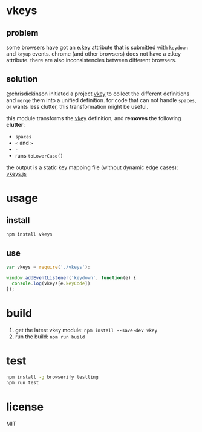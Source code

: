 # vkeys

## problem
some browsers have got an e.key attribute that is submitted with `keydown` and `keyup` events.
chrome (and other browsers) does not have a e.key attribute.
there are also inconsistencies between different browsers.

## solution

@chrisdickinson initiated a project [vkey](https://github.com/chrisdickinson/vkey) to collect the different definitions and `merge` them into a unified definition.
for code that can not handle `spaces`, or wants less clutter, this transformation might be useful.

this module transforms the [vkey](https://github.com/chrisdickinson/vkey) definition, and __removes__ the following __clutter__:
 - `spaces`
 - `<` and `>`
 - `-`
 - runs `toLowerCase()`

the output is a static key mapping file (without dynamic edge cases): [vkeys.js](vkeys.js)

# usage

## install
```bash
npm install vkeys
```

## use
```js
var vkeys = require('./vkeys');

window.addEventListener('keydown', function(e) {
  console.log(vkeys[e.keyCode])
});
```


# build

 1. get the latest vkey module: `npm install --save-dev vkey`
 2. run the build: `npm run build`

 # test

 ```bash
 npm install -g browserify testling
 npm run test
 ```

# license

MIT
